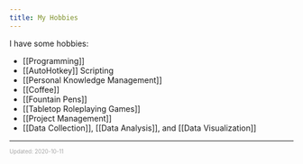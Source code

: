 ```yaml
---
title: My Hobbies
---
```


I have some hobbies:

- [[Programming]]
- [[AutoHotkey]] Scripting
- [[Personal Knowledge Management]]
- [[Coffee]]
- [[Fountain Pens]]
- [[Tabletop Roleplaying Games]]
- [[Project Management]]
- [[Data Collection]], [[Data Analysis]], and [[Data Visualization]]

---

<sup><sub><font color="#a6a6a6">Updated: 2020-10-11</font></sub></sup>
